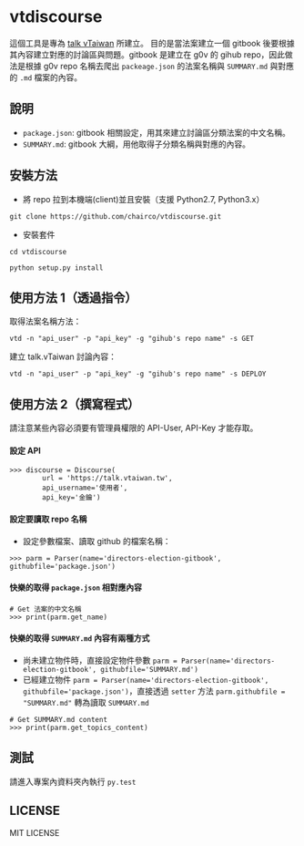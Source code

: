 # vtdiscourse
這個工具是專為 [talk vTaiwan](https://talk.vtaiwan.tw/) 所建立。
目的是當法案建立一個 gitbook 後要根據其內容建立對應的討論區與問題。gitbook 是建立在 g0v 的 gihub repo，因此做法是根據 g0v repo 名稱去爬出 `packeage.json` 的法案名稱與 `SUMMARY.md` 與對應的 `.md` 檔案的內容。


## 說明
+ `package.json`: gitbook 相關設定，用其來建立討論區分類法案的中文名稱。
+ `SUMMARY.md`: gitbook 大綱，用他取得子分類名稱與對應的內容。


## 安裝方法
+ 將 repo 拉到本機端(client)並且安裝（支援 Python2.7, Python3.x）

`git clone https://github.com/chairco/vtdiscourse.git`

+ 安裝套件

`cd vtdiscourse`

`python setup.py install`


## 使用方法 1（透過指令）

取得法案名稱方法：

`vtd -n "api_user" -p "api_key" -g "gihub's repo name" -s GET`


建立 talk.vTaiwan 討論內容：

`vtd -n "api_user" -p "api_key" -g "gihub's repo name" -s DEPLOY`


## 使用方法 2（撰寫程式）

請注意某些內容必須要有管理員權限的 API-User, API-Key 才能存取。

#### 設定 API
```
>>> discourse = Discourse(
        url = 'https://talk.vtaiwan.tw',
        api_username='使用者',
        api_key='金鑰')
```

#### 設定要讀取 repo 名稱

+ 設定參數檔案、讀取 github 的檔案名稱：

`>>> parm = Parser(name='directors-election-gitbook', githubfile='package.json')`


#### 快樂的取得 `package.json` 相對應內容
```
# Get 法案的中文名稱
>>> print(parm.get_name)
```

#### 快樂的取得 `SUMMARY.md` 內容有兩種方式
+ 尚未建立物件時，直接設定物件參數 `parm = Parser(name='directors-election-gitbook', githubfile='SUMMARY.md')`
+ 已經建立物件 `parm = Parser(name='directors-election-gitbook', githubfile='package.json')`，直接透過 `setter` 方法 `parm.githubfile = "SUMMARY.md"` 轉為讀取 `SUMMARY.md`

```
# Get SUMMARY.md content
>>> print(parm.get_topics_content)
```

## 測試

請進入專案內資料夾內執行 `py.test`


## LICENSE
MIT LICENSE
